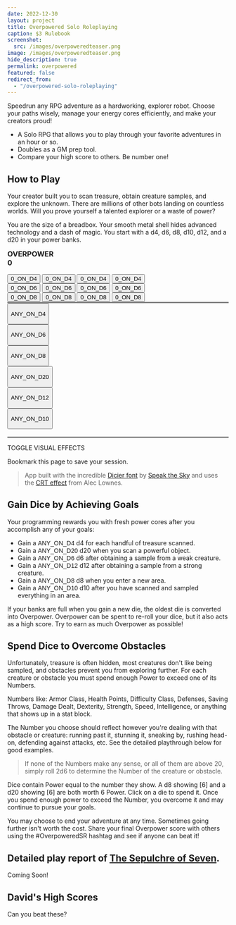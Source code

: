 ```yaml
---
date: 2022-12-30
layout: project
title: Overpowered Solo Roleplaying
caption: $3 Rulebook
screenshot:
  src: /images/overpoweredteaser.png
image: /images/overpoweredteaser.png
hide_description: true
permalink: overpowered
featured: false
redirect_from:
  - "/overpowered-solo-roleplaying"
---
```


Speedrun any RPG adventure as a hardworking, explorer robot. Choose your paths wisely, manage your energy cores efficiently, and make your creators proud!

 - A Solo RPG that allows you to play through your favorite adventures in an hour or so.
 - Doubles as a GM prep tool.
 - Compare your high score to others. Be number one!

## How to Play

Your creator built you to scan treasure, obtain creature samples, and explore the unknown. There are millions of other bots landing on countless worlds. Will you prove yourself a talented explorer or a waste of power?

You are the size of a breadbox. Your smooth metal shell hides advanced technology and a dash of magic. You start with a <span class="d4">d4</span>, <span class="d6">d6</span>, <span class="d8">d8</span>, <span class="d10">d10</span>, <span class="d12">d12</span>, and a <span class="d20">d20</span> in your power banks.

<div class="over-card">
  <h3 id="tributeScore">OVERPOWER<br><span>0</span></h3>
  <div id="overpool" class="row">
    <div id="treasureCore" class="col-4">
      <button class="dicierHeavy">0_ON_D4</button>
      <button class="dicierHeavy">0_ON_D4</button>
      <button class="dicierHeavy">0_ON_D4</button>
      <button class="dicierHeavy">0_ON_D4</button>
    </div>
    <div id="foeCore" class="col-4">
      <button class="dicierHeavy">0_ON_D6</button>
      <button class="dicierHeavy">0_ON_D6</button>
      <button class="dicierHeavy">0_ON_D6</button>
      <button class="dicierHeavy">0_ON_D6</button>
    </div>
    <div id="obstacleCore" class="col-4">
      <button class="dicierHeavy">0_ON_D8</button>
      <button class="dicierHeavy">0_ON_D8</button>
      <button class="dicierHeavy">0_ON_D8</button>
      <button class="dicierHeavy">0_ON_D8</button>
    </div>
    <!-- <div class="col-4">
      <p id="scanner">SCANNER BANK</p>
    </div>
    <div class="col-4">
      <p id="sampler">SAMPLER BANK</p>
    </div>
    <div class="col-4">
      <p id="explorer">EXPLORER BANK</p>
    </div> -->
  </div>
  <!-- Add Dice Buttons -->
  <div style="border-top: 3px solid grey;" class="row">
    <div id="handfulGain" class="dwhite col-4">
      <button onclick="gainDie(4)" class="dicierHeavy"><p>ANY_ON_D4</p></button>
    </div>
    <div id="weakGain" class="dwhite col-4">
      <button onclick="gainDie(6)" class="dicierHeavy"><p>ANY_ON_D6</p></button>
    </div>
    <div id="obstacleGain" class="dwhite col-4">
      <button onclick="gainDie(8)" class="dicierHeavy"><p>ANY_ON_D8</p></button>
    </div>
  </div>
  <div class="row">
    <div id="magicGain" class="dwhite col-4">
      <button onclick="gainDie(20)" class="dicierHeavy"><p>ANY_ON_D20</p></button>
    </div>
    <div id="strongGain" class="dwhite col-4">
      <button onclick="gainDie(12)" class="dicierHeavy"><p>ANY_ON_D12</p></button>
    </div>
    <div id="areaGain" class="dwhite col-4">
      <button onclick="gainDie(10)" class="dicierHeavy"><p>ANY_ON_D10</p></button>
    </div>
  </div>
  <h3 id="rerollButton"><a onclick="rerollDice();return false;"></a></h3>
  <div id="rerollPool" style="border-top: 3px solid gray;" class="row">
    <div id="crtButton" class="col-12">
    <p><a class="d4" onclick="toggleCRT();return false;">TOGGLE VISUAL EFFECTS</a></p>
    <p>Bookmark this page to save your session.</p>
    </div>
  </div>
</div>

> App built with the incredible [Dicier font](https://speakthesky.itch.io/typeface-dicier) by [Speak the Sky](https://speakthesky.com/) and uses the [CRT effect](http://aleclownes.com/2017/02/01/crt-display.html) from Alec Lownes.

## Gain Dice by Achieving Goals

Your programming rewards you with fresh power cores after you accomplish any of your goals:

- Gain a <span style="font-family: DicierHeavy, sans-serif;">ANY_ON_D4</span> <span class="d4">d4</span> for each handful of treasure scanned.
- Gain a <span style="font-family: DicierHeavy, sans-serif;">ANY_ON_D20</span> <span class="d20">d20</span> when you scan a powerful object.
- Gain a <span style="font-family: DicierHeavy, sans-serif;">ANY_ON_D6</span> <span class="d6">d6</span> after obtaining a sample from a weak creature.
- Gain a <span style="font-family: DicierHeavy, sans-serif;">ANY_ON_D12</span> <span class="d12">d12</span> after obtaining a sample from a strong creature.
- Gain a <span style="font-family: DicierHeavy, sans-serif;">ANY_ON_D8</span> <span class="d8">d8</span> when you enter a new area.
- Gain a <span style="font-family: DicierHeavy, sans-serif;">ANY_ON_D10</span> <span class="d10">d10</span> after you have scanned and sampled everything in an area.

If your banks are full when you gain a new die, the oldest die is converted into Overpower. Overpower can be spent to re-roll your dice, but it also acts as a high score. Try to earn as much Overpower as possible!

## Spend Dice to Overcome Obstacles

Unfortunately, treasure is often hidden, most creatures don't like being sampled, and obstacles prevent you from exploring further. For each creature or obstacle you must spend enough Power to exceed one of its Numbers.

Numbers like: Armor Class, Health Points, Difficulty Class, Defenses, Saving Throws, Damage Dealt, Dexterity, Strength, Speed, Intelligence, or anything that shows up in a stat block. 

The Number you choose should reflect however you're dealing with that obstacle or creature: running past it, stunning it, sneaking by, rushing head-on, defending against attacks, etc. See the detailed playthrough below for good examples.

> If none of the Numbers make any sense, or all of them are above 20, simply roll 2d6 to determine the Number of the creature or obstacle.

Dice contain Power equal to the number they show. A <span class="d8">d8</span> showing [6] and a <span class="d20">d20</span> showing [6] are both worth 6 Power. Click on a die to spend it. Once you spend enough power to exceed the Number, you overcome it and may continue to pursue your goals.

You may choose to end your adventure at any time. Sometimes going further isn't worth the cost. Share your final Overpower score with others using the #OverpoweredSR hashtag and see if anyone can beat it!

## Detailed play report of [The Sepulchre of Seven](https://www.drivethrurpg.com/product/366868/The-Sepulchre-of-Seven).

Coming Soon!

## David's High Scores

Can you beat these?

<style>
  .over-card h3 {
  margin-top: 0px;
  }
</style>

<script async src="/assets/generator_resources/overpowered.js" language="javascript" type="text/javascript"></script>
